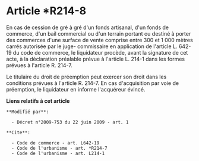 # Article *R214-8

En cas de cession de gré à gré d'un fonds artisanal, d'un fonds de commerce, d'un bail commercial ou d'un terrain portant ou
destiné à porter des commerces d'une surface de vente comprise entre 300 et 1 000 mètres carrés autorisée par le juge-
commissaire en application de l'article L. 642-19 du code de commerce, le liquidateur procède, avant la signature de cet
acte, à la déclaration préalable prévue à l'article L. 214-1 dans les formes prévues à l'article R. 214-7. 

Le titulaire du droit de préemption peut exercer son droit dans les conditions prévues à l'article R. 214-7. En cas
d'acquisition par voie de préemption, le liquidateur en informe l'acquéreur évincé.

**Liens relatifs à cet article**

	**Modifié par**:

	  - Décret n°2009-753 du 22 juin 2009 - art. 1

	**Cite**:

	  - Code de commerce - art. L642-19
	  - Code de l'urbanisme - art. *R214-7
	  - Code de l'urbanisme - art. L214-1
